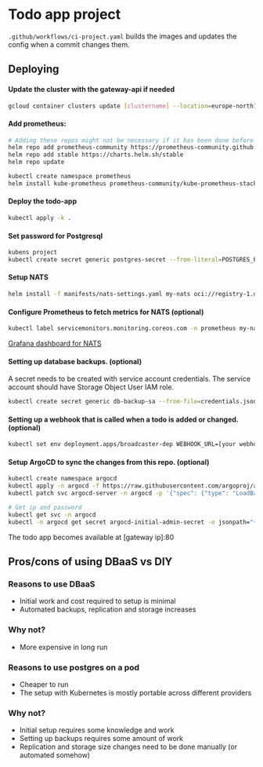 # Todo app project

```.github/workflows/ci-project.yaml``` builds the images and updates the config when a commit changes them.

## Deploying
#### Update the cluster with the gateway-api if needed
```sh
gcloud container clusters update [clustername] --location=europe-north1-b --gateway-api=standard
```

#### Add prometheus:
```sh
# Adding these repos might not be necessary if it has been done before
helm repo add prometheus-community https://prometheus-community.github.io/helm-charts
helm repo add stable https://charts.helm.sh/stable
helm repo update

kubectl create namespace prometheus
helm install kube-prometheus prometheus-community/kube-prometheus-stack --namespace prometheus
```

#### Deploy the todo-app
```sh
kubectl apply -k .
```

#### Set password for Postgresql
```sh
kubens project
kubectl create secret generic postgres-secret --from-literal=POSTGRES_PASSWORD=yourpassword
```

#### Setup NATS
```sh
helm install -f manifests/nats-settings.yaml my-nats oci://registry-1.docker.io/bitnamicharts/nats
```

#### Configure Prometheus to fetch metrics for NATS (optional)
```sh
kubectl label servicemonitors.monitoring.coreos.com -n prometheus my-nats-metrics release=kube-prometheus
```
[Grafana dashboard for NATS](https://raw.githubusercontent.com/nats-io/prometheus-nats-exporter/5084a32850823b59069f21f3a7dde7e488fef1c6/walkthrough/grafana-nats-dash.json)

#### Setting up database backups. (optional)
A secret needs to be created with service account credentials. The service account should have Storage Object User IAM role.
```sh
kubectl create secret generic db-backup-sa --from-file=credentials.json=your_sa.json
```

#### Setting up a webhook that is called when a todo is added or changed. (optional)
```sh
kubectl set env deployment.apps/broadcaster-dep WEBHOOK_URL=[your webhook url]
```

#### Setup ArgoCD to sync the changes from this repo. (optional)
```sh
kubectl create namespace argocd
kubectl apply -n argocd -f https://raw.githubusercontent.com/argoproj/argo-cd/stable/manifests/install.yaml
kubectl patch svc argocd-server -n argocd -p '{"spec": {"type": "LoadBalancer"}}'

# Get ip and password
kubectl get svc -n argocd
kubectl -n argocd get secret argocd-initial-admin-secret -o jsonpath="{.data.password}" | base64 -d
```

The todo app becomes available at [gateway ip]:80

## Pros/cons of using DBaaS vs DIY

### Reasons to use DBaaS
- Initial work and cost required to setup is minimal
- Automated backups, replication and storage increases
### Why not?
- More expensive in long run

### Reasons to use postgres on a pod
- Cheaper to run
- The setup with Kubernetes is mostly portable across different providers
### Why not?
- Initial setup requires some knowledge and work
- Setting up backups requires some amount of work
- Replication and storage size changes need to be done manually (or automated somehow)
